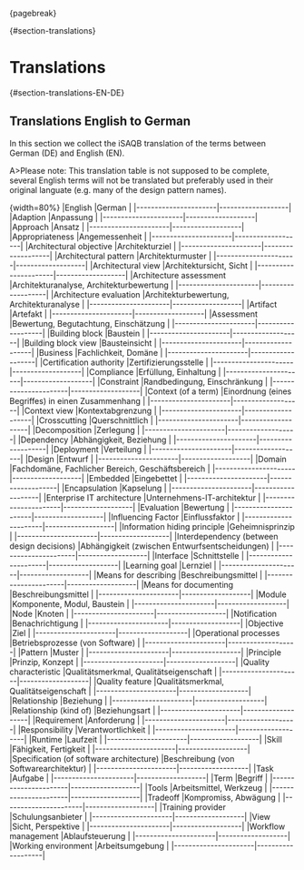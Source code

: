{pagebreak}

{#section-translations}
# Translations

{#section-translations-EN-DE}
## Translations English to German

In this section we collect the iSAQB translation of the terms
between German (DE) and English (EN).

A>Please note: This translation table is not supposed to be complete, several English terms will not be translated but preferably used in their original languate (e.g. many of the design pattern names).

{width=80%}
|English     |German  |
|----------------------|-------------------|
|Adaption |Anpassung |
|----------------------|-------------------|
|Approach |Ansatz |
|----------------------|-------------------|
|Appropriateness |Angemessenheit |
|----------------------|-------------------|
|Architectural objective |Architekturziel |
|----------------------|-------------------|
|Architectural pattern |Architekturmuster |
|----------------------|-------------------|
|Architectural view |Architektursicht, Sicht |
|----------------------|-------------------|
|Architecture assessment |Architekturanalyse, Architekturbewertung |
|----------------------|-------------------|
|Architecture evaluation |Architekturbewertung, Architekturanalyse |
|----------------------|-------------------|
|Artifact |Artefakt |
|----------------------|-------------------|
|Assessment |Bewertung, Begutachtung, Einschätzung |
|----------------------|-------------------|
|Building block |Baustein |
|----------------------|-------------------|
|Building block view |Bausteinsicht |
|----------------------|-------------------|
|Business |Fachlichkeit, Domäne |
|----------------------|-------------------|
|Certification authority |Zertifizierungsstelle |
|----------------------|-------------------|
|Compliance |Erfüllung, Einhaltung |
|----------------------|-------------------|
|Constraint |Randbedingung, Einschränkung |
|----------------------|-------------------|
|Context (of a term) |Einordnung (eines Begriffes) in einen Zusammenhang |
|----------------------|-------------------|
|Context view |Kontextabgrenzung |
|----------------------|-------------------|
|Crosscutting |Querschnittlich |
|----------------------|-------------------|
|Decomposition |Zerlegung |
|----------------------|-------------------|
|Dependency |Abhängigkeit, Beziehung |
|----------------------|-------------------|
|Deployment |Verteilung |
|----------------------|-------------------|
|Design |Entwurf |
|----------------------|-------------------|
|Domain |Fachdomäne, Fachlicher Bereich, Geschäftsbereich |
|----------------------|-------------------|
|Embedded |Eingebettet |
|----------------------|-------------------|
|Encapsulation |Kapselung |
|----------------------|-------------------|
|Enterprise IT architecture |Unternehmens-IT-architektur |
|----------------------|-------------------|
|Evaluation |Bewertung |
|----------------------|-------------------|
|Influencing Factor |Einflussfaktor |
|----------------------|-------------------|
|Information hiding principle |Geheimnisprinzip |
|----------------------|-------------------|
|Interdependency (between design decisions) |Abhängigkeit (zwischen Entwurfsentscheidungen) |
|----------------------|-------------------|
|Interface |Schnittstelle |
|----------------------|-------------------|
|Learning goal |Lernziel |
|----------------------|-------------------|
|Means for describing |Beschreibungsmittel |
|----------------------|-------------------|
|Means for documenting |Beschreibungsmittel |
|----------------------|-------------------|
|Module |Komponente, Modul, Baustein |
|----------------------|-------------------|
|Node |Knoten |
|----------------------|-------------------|
|Notification |Benachrichtigung |
|----------------------|-------------------|
|Objective |Ziel |
|----------------------|-------------------|
|Operational processes |Betriebsprozesse (von Software) |
|----------------------|-------------------|
|Pattern |Muster |
|----------------------|-------------------|
|Principle |Prinzip, Konzept |
|----------------------|-------------------|
|Quality characteristic |Qualitätsmerkmal, Qualitätseigenschaft |
|----------------------|-------------------|
|Quality feature |Qualitätsmerkmal, Qualitätseigenschaft |
|----------------------|-------------------|
|Relationship |Beziehung |
|----------------------|-------------------|
|Relationship (kind of) |Beziehungsart |
|----------------------|-------------------|
|Requirement |Anforderung |
|----------------------|-------------------|
|Responsibility |Verantwortlichkeit |
|----------------------|-------------------|
|Runtime |Laufzeit |
|----------------------|-------------------|
|Skill |Fähigkeit, Fertigkeit |
|----------------------|-------------------|
|Specification (of software architecture) |Beschreibung (von Softwarearchitektur) |
|----------------------|-------------------|
|Task |Aufgabe |
|----------------------|-------------------|
|Term |Begriff |
|----------------------|-------------------|
|Tools |Arbeitsmittel, Werkzeug |
|----------------------|-------------------|
|Tradeoff |Kompromiss, Abwägung |
|----------------------|-------------------|
|Training provider |Schulungsanbieter |
|----------------------|-------------------|
|View |Sicht, Perspektive |
|----------------------|-------------------|
|Workflow management |Ablaufsteuerung |
|----------------------|-------------------|
|Working environment |Arbeitsumgebung |
|----------------------|-------------------|
